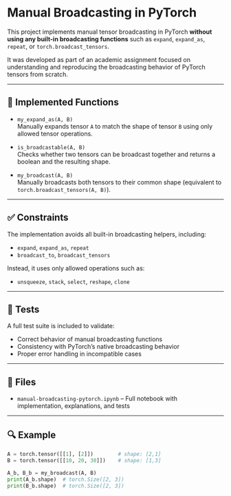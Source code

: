 # Manual Broadcasting in PyTorch

This project implements manual tensor broadcasting in PyTorch **without using any built-in broadcasting functions** such as `expand`, `expand_as`, `repeat`, or `torch.broadcast_tensors`.

It was developed as part of an academic assignment focused on understanding and reproducing the broadcasting behavior of PyTorch tensors from scratch.

---

## 📌 Implemented Functions

- `my_expand_as(A, B)`  
  Manually expands tensor `A` to match the shape of tensor `B` using only allowed tensor operations.

- `is_broadcastable(A, B)`  
  Checks whether two tensors can be broadcast together and returns a boolean and the resulting shape.

- `my_broadcast(A, B)`  
  Manually broadcasts both tensors to their common shape (equivalent to `torch.broadcast_tensors(A, B)`).

---

## ✅ Constraints

The implementation avoids all built-in broadcasting helpers, including:
- `expand`, `expand_as`, `repeat`
- `broadcast_to`, `broadcast_tensors`

Instead, it uses only allowed operations such as:
- `unsqueeze`, `stack`, `select`, `reshape`, `clone`

---

## 🧪 Tests

A full test suite is included to validate:
- Correct behavior of manual broadcasting functions
- Consistency with PyTorch’s native broadcasting behavior
- Proper error handling in incompatible cases

---

## 📂 Files

- `manual-broadcasting-pytorch.ipynb` – Full notebook with implementation, explanations, and tests

---

## 🔍 Example

```python
A = torch.tensor([[1], [2]])        # shape: [2,1]
B = torch.tensor([[10, 20, 30]])    # shape: [1,3]

A_b, B_b = my_broadcast(A, B)
print(A_b.shape)  # torch.Size([2, 3])
print(B_b.shape)  # torch.Size([2, 3])
